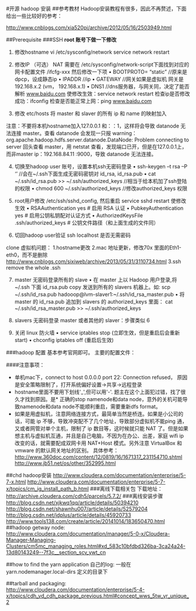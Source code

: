 #开源 hadoop 安装##参考教材Hadoop安装教程有很多，因此不再赘述，下面给出一些比较好的参考：<http://www.cnblogs.com/xia520pi/archive/2012/05/16/2503949.html>##Prerequisite###SSH**root 账号下做一下修改**   	1. 修改hostnamevi /etc/sysconfig/networkservice network restart2.	修改IP （可选） NAT需要在 /etc/sysconfig/network-script下面找到对应的网卡配置文件 /ifcfg-xxx然后修改一下项•	BOOTPROTO= “static” //原来是dpcp，设成静态ip•	IPADDR  //ip•	GATEWAY //网关如果是虚拟机 网关是192.168.x.2  (vm， 192.168.x.1)•	DNS1 //dns服务器，与网关同，决定了能否解析 www.baidu.com使修改生效：service network restart检查ip是否修改成功：ifconfig  检查是否能正常上网：ping www.baidu.com3.	修改 etc/hosts将 master 和 slaver 的所有 ip 和 name 的映射加入注意：不要将本机hostname加入127.0.0.1 和：：1，这样将会导致  datanode 无法连接 master。查看 datanode 会发现一只报 warning：org.apache.hadoop.hdfs.server.datanode.DataNode: Problem connecting to server回头查看 master，用 netstat 查看，发现端口已开，但是在127.0.0.1上，而非master ip：192.168.84.11 :9000，导致 datanode 无法连接。4.	切换至hadoop user 账号，设置本机ssh无密码登录•	ssh-keygen –t rsa –P ‘’  //会在~/.ssh下面生成无密码密钥对 id_rsa, id_rsa.pub•	cat 	 ~/.ssh/id_rsa.pub >> ~/.ssh/authorized_keys  //相当于给本机加了ssh登陆的权限•	chmod 600 ~/.ssh/authorized_keys //修改authorized_keys 权限5.	root用户修改 /etc/ssh/sshd_config, 然后重启 service sshd restart 使修改生效•	RSAAuthentication yes # 启用 RSA 认证•	PubkeyAuthentication yes # 启用公钥私钥配对认证方式•	AuthorizedKeysFile .ssh/authorized_keys # 公钥文件路径（和上面生成的文件同）6.	切回hadoop user验证 ssh localhost 是否无需密码clone 虚拟机问题：      1.hostname更改      2.mac 地址更新，修改70x 里面的Eth1-eth0，而不是删除http://www.cnblogs.com/sixiweb/archive/2013/05/31/3110734.html     3.ssh remove the whole .ssh7.	master 无密码登录所有的 slave•	在 master 上以 Hadoop 用户登录,将~/.ssh 下面 id_rsa.pub copy 发送到所有的 slavers 机器上。如:scp ~/.ssh/id_rsa.pub hadooop@lvm-slaver1:~/.ssh/id_rsa_master.pub•	将 master 的 id_rsa.pub 追加到 slavers 的 authorized_keys 里面：cat ~/.ssh/id_rsa_master.pub >> ~/.ssh/authorized_keys8.	slavers 无密码登录 master 或者其他的 slaver：步骤类似 69.	关闭 linux 防火墙•	service iptables stop (立即生效，但是重启后会重新 start)•	chconfig iptables off (重启后生效)###hadoop 配置基本参考官网即可。主要的配置文件：####注意事项：* 单机mac下，connect to host 0.0.0.0 port 22: Connection refused， 原因是安全策略限制了，打开系统偏好设置->共享->远程登录* hostname里面不要用下划线'_',但可以用'-'. 题主在这个上面犯过错，找了很久才找到原因。是* 正确的stop namenode和data node，意外的关机可能导致namenode和data node不能顺利重启，需要重新dfs format。* 如果是用虚拟机，注意网络连接方式，最简单当然是桥连。如果是小公司的话，可能 ip 不够，导致冲突配不了几个地址，导致部分虚拟机不能ping 通，又或者网管对单个主机，限制了 ip 数目等，这时候就只能 NAT 了。但是如果想主机与虚拟机互通，并且是自己电脑，不因为在办公、出差，家庭 wifi ip 改变的话，就需要配成双网卡用 NAT+Host 模式。另外注意 VirtualBox 和 vmware 的默认网关地址的区别。具体参考：<http://www.360doc.com/content/12/0819/16/1671317_231154710.shtml><http://www.jb51.net/os/other/352995.html>##chd hadoop安装<http://www.cloudera.com/documentation/enterprise/5-7-x.html><http://www.cloudera.com/documentation/enterprise/5-7-x/topics/cm_ig_install_path_b.html>###离线下载相关包下载地址：<http://archive.cloudera.com/cdh5/parcels/5.7.2/>###离线安装步骤<http://blog.csdn.net/xjkwq1qq/article/details/50394210><http://blog.csdn.net/shawnhu007/article/details/52579204><http://blog.csdn.net/jdplus/article/details/45920733><http://www.tools138.com/create/article/20141014/183650470.html>##hadoop getway node:<http://www.cloudera.com/documentation/manager/5-0-x/Cloudera-Manager-Managing-Clusters/cm5mc_managing_roles.html#xd_583c10bfdbd326ba-3ca24a24-13d80143249--7f3c__section_scv_ywt_cn>##how to find the yarn application 自己的log:一般在 yarn.nodemanager.local-dirs 定义的目录下##tarball and packaging:<http://www.cloudera.com/documentation/enterprise/5-4-x/topics/cdh_vd_cdh_package_previous.html#concept_wws_5tw_yr_unique_2>